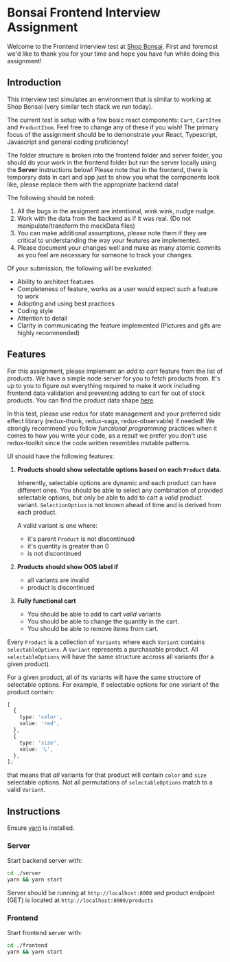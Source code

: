 # Bonsai Frontend Interview Assignment

Welcome to the Frontend interview test at [Shop Bonsai](https://www.shopbonsai.ca/). First and foremost we'd like to thank you for your time and hope you have fun while doing this assignment!

## Introduction

This interview test simulates an environment that is similar to working at Shop Bonsai (very similar tech stack we run today).

The current test is setup with a few basic react components: `Cart`, `CartItem` and `ProductItem`. Feel free to change any of these if you wish! The primary focus of the assignment should be to demonstrate your React, Typescript, Javascript and general coding proficiency!

The folder structure is broken into the frontend folder and server folder, you should do your work in the frontend folder but run the server locally using the **Server** instructions below! Please note that in the frontend, there is temporary data in cart and app just to show you what the components look like, please replace them with the appropriate backend data!

The following should be noted:

1. All the bugs in the assigment are intentional, wink wink, nudge nudge.
2. Work with the data from the backend as if it was real. (Do not manipulate/transform the mockData files)
3. You can make additional assumptions, please note them if they are critical to understanding the way your features are implemented.
4. Please document your changes well and make as many atomic commits as you feel are necessary for someone to track your changes.

Of your submission, the following will be evaluated:

- Ability to architect features
- Completeness of feature, works as a user would expect such a feature to work
- Adopting and using best practices
- Coding style
- Attention to detail
- Clarity in communicating the feature implemented (Pictures and gifs are highly recommended)

## Features

For this assignment, please implement an _add to cart_ feature from the list of products. We have a simple node server for you to fetch products from. It's up to you to figure out everything required to make it work including frontend data validation and preventing adding to cart for out of stock products. You can find the product data shape [here](https://github.com/ShopBonsai/interview-test-frontend/tree/main/server/types/product.ts).

In this test, please use redux for state management and your preferred side effect library (redux-thunk, redux-saga, redux-observable) if needed! We strongly recommend you follow _functional programming_ practices when it comes to how you write your code, as a result we prefer you don't use redux-toolkit since the code written resembles mutable patterns.

UI should have the following features:

1. **Products should show selectable options based on each `Product` data.**

   Inherently, selectable options are dynamic and each product can have different ones.
   You should be able to select any combination of provided selectable options, but only be able to add to cart a _valid_ product variant. `SelectionOption` is not known ahead of time and is derived from each product.

   A valid variant is one where:

   - it's parent `Product` is not discontinued
   - it's quantity is greater than 0
   - is not discontinued

2. **Products should show OOS label if**

   - all variants are invalid
   - product is discontinued

3. **Fully functional cart**

   - You should be able to add to cart _valid_ variants
   - You should be able to change the quantity in the cart.
   - You should be able to remove items from cart.

Every `Product` is a collection of `Variants` where each `Variant` contains `selectableOptions`. A `Variant` represents a purchasable product.
All `selectableOptions` will have the same structure accross all variants (for a given product).

For a given product, all of its variants will have the same structure of selectable options. For example, if selectable options for one variant of the product contain:

```typescript
[
  {
    type: 'color',
    value: 'red',
  },
  {
    type: 'size',
    value: 'L',
  },
];
```

that means that _all_ variants for that product will contain `color` and `size` selectable options. Not all permutations of `selectableOptions` match to a valid `Variant`.

## Instructions

Ensure [yarn](https://yarnpkg.com/) is installed.

### Server

Start backend server with:

```sh
cd ./server
yarn && yarn start
```

Server should be running at `http://localhost:8000` and product endpoint (GET) is located at `http://localhost:8000/products`

### Frontend

Start frontend server with:

```sh
cd ./frontend
yarn && yarn start
```
